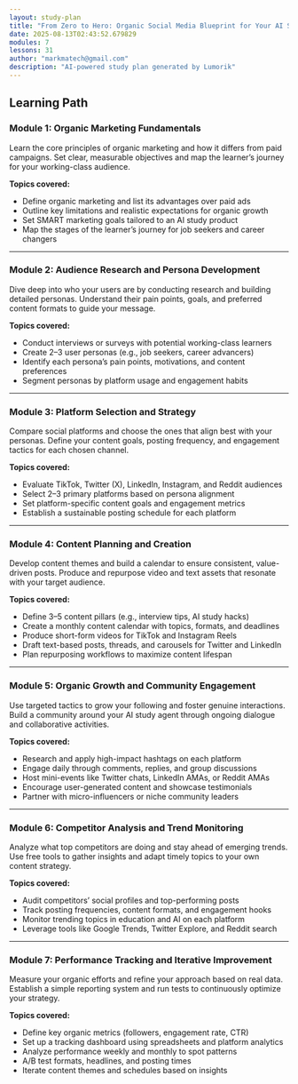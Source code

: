 ```yaml
---
layout: study-plan
title: "From Zero to Hero: Organic Social Media Blueprint for Your AI Study Agent"
date: 2025-08-13T02:43:52.679829
modules: 7
lessons: 31
author: "markmatech@gmail.com"
description: "AI-powered study plan generated by Lumorik"
---
```


## Learning Path

### Module 1: Organic Marketing Fundamentals

Learn the core principles of organic marketing and how it differs from paid campaigns. Set clear, measurable objectives and map the learner’s journey for your working-class audience.

**Topics covered:**

- Define organic marketing and list its advantages over paid ads
- Outline key limitations and realistic expectations for organic growth
- Set SMART marketing goals tailored to an AI study product
- Map the stages of the learner’s journey for job seekers and career changers

---

### Module 2: Audience Research and Persona Development

Dive deep into who your users are by conducting research and building detailed personas. Understand their pain points, goals, and preferred content formats to guide your message.

**Topics covered:**

- Conduct interviews or surveys with potential working-class learners
- Create 2–3 user personas (e.g., job seekers, career advancers)
- Identify each persona’s pain points, motivations, and content preferences
- Segment personas by platform usage and engagement habits

---

### Module 3: Platform Selection and Strategy

Compare social platforms and choose the ones that align best with your personas. Define your content goals, posting frequency, and engagement tactics for each chosen channel.

**Topics covered:**

- Evaluate TikTok, Twitter (X), LinkedIn, Instagram, and Reddit audiences
- Select 2–3 primary platforms based on persona alignment
- Set platform-specific content goals and engagement metrics
- Establish a sustainable posting schedule for each platform

---

### Module 4: Content Planning and Creation

Develop content themes and build a calendar to ensure consistent, value-driven posts. Produce and repurpose video and text assets that resonate with your target audience.

**Topics covered:**

- Define 3–5 content pillars (e.g., interview tips, AI study hacks)
- Create a monthly content calendar with topics, formats, and deadlines
- Produce short-form videos for TikTok and Instagram Reels
- Draft text-based posts, threads, and carousels for Twitter and LinkedIn
- Plan repurposing workflows to maximize content lifespan

---

### Module 5: Organic Growth and Community Engagement

Use targeted tactics to grow your following and foster genuine interactions. Build a community around your AI study agent through ongoing dialogue and collaborative activities.

**Topics covered:**

- Research and apply high-impact hashtags on each platform
- Engage daily through comments, replies, and group discussions
- Host mini-events like Twitter chats, LinkedIn AMAs, or Reddit AMAs
- Encourage user-generated content and showcase testimonials
- Partner with micro-influencers or niche community leaders

---

### Module 6: Competitor Analysis and Trend Monitoring

Analyze what top competitors are doing and stay ahead of emerging trends. Use free tools to gather insights and adapt timely topics to your own content strategy.

**Topics covered:**

- Audit competitors’ social profiles and top-performing posts
- Track posting frequencies, content formats, and engagement hooks
- Monitor trending topics in education and AI on each platform
- Leverage tools like Google Trends, Twitter Explore, and Reddit search

---

### Module 7: Performance Tracking and Iterative Improvement

Measure your organic efforts and refine your approach based on real data. Establish a simple reporting system and run tests to continuously optimize your strategy.

**Topics covered:**

- Define key organic metrics (followers, engagement rate, CTR)
- Set up a tracking dashboard using spreadsheets and platform analytics
- Analyze performance weekly and monthly to spot patterns
- A/B test formats, headlines, and posting times
- Iterate content themes and schedules based on insights

